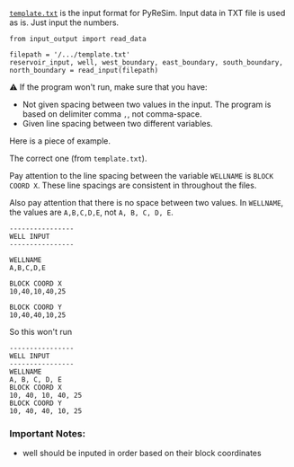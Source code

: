 [`template.txt`](https://github.com/yohanesnuwara/pyresim/blob/master/input/template.txt) is the input format for PyReSim. 
Input data in TXT file is used as is. Just input the numbers.

```
from input_output import read_data

filepath = '/.../template.txt'
reservoir_input, well, west_boundary, east_boundary, south_boundary, north_boundary = read_input(filepath)
```
⚠️ If the program won't run, make sure that you have:

* Not given spacing between two values in the input. The program is based on delimiter comma `,`, not comma-space.
* Given line spacing between two different variables.

Here is a piece of example.

The correct one (from `template.txt`).

Pay attention to the line spacing between the variable `WELLNAME` is `BLOCK COORD X`. These line spacings are consistent in throughout the files. 

Also pay attention that there is no space between two values. In `WELLNAME`, the values are `A,B,C,D,E`, not `A, B, C, D, E`. 

```
----------------
WELL INPUT
----------------

WELLNAME
A,B,C,D,E

BLOCK COORD X
10,40,10,40,25

BLOCK COORD Y
10,40,40,10,25
```

So this won't run

```
----------------
WELL INPUT
----------------
WELLNAME
A, B, C, D, E
BLOCK COORD X
10, 40, 10, 40, 25
BLOCK COORD Y
10, 40, 40, 10, 25
```

### Important Notes:

* well should be inputed in order based on their block coordinates
